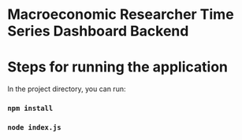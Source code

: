 # Macroeconomic Researcher Time Series Dashboard Backend

# Steps for running the application

In the project directory, you can run:

### `npm install`
### `node index.js`
